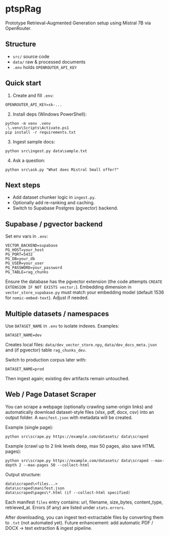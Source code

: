 # ptspRag

Prototype Retrieval-Augmented Generation setup using Mistral 7B via OpenRouter.

## Structure
- `src/` source code
- `data/` raw & processed documents
- `.env` holds `OPENROUTER_API_KEY`

## Quick start
1. Create and fill `.env`:
```
OPENROUTER_API_KEY=sk-...
```
2. Install deps (Windows PowerShell):
```
python -m venv .venv
.\.venv\Scripts\Activate.ps1
pip install -r requirements.txt
```
3. Ingest sample docs:
```
python src\ingest.py data\sample.txt
```
4. Ask a question:
```
python src\ask.py "What does Mistral Small offer?"
```

## Next steps
- Add dataset chunker logic in `ingest.py`.
- Optionally add re-ranking and caching.
 - Switch to Supabase Postgres (pgvector) backend.

## Supabase / pgvector backend
Set env vars in `.env`:
```
VECTOR_BACKEND=supabase
PG_HOST=your_host
PG_PORT=5432
PG_DB=your_db
PG_USER=your_user
PG_PASSWORD=your_password
PG_TABLE=rag_chunks
```
Ensure the database has the pgvector extension (the code attempts `CREATE EXTENSION IF NOT EXISTS vector;`).
Embedding dimension in `vector_store_supabase.py` must match your embedding model (default 1536 for `nomic-embed-text`). Adjust if needed.

## Multiple datasets / namespaces
Use `DATASET_NAME` in `.env` to isolate indexes.
Examples:
```
DATASET_NAME=dev
```
Creates local files: `data/dev_vector_store.npy`, `data/dev_docs_meta.json` and (if pgvector) table `rag_chunks_dev`.

Switch to production corpus later with:
```
DATASET_NAME=prod
```
Then ingest again; existing dev artifacts remain untouched.

## Web / Page Dataset Scraper
You can scrape a webpage (optionally crawling same-origin links) and automatically download dataset-style files (xlsx, pdf, docx, csv) into an output folder. A `manifest.json` with metadata will be created.

Example (single page):
```
python src\scrape.py https://example.com/datasets/ data\scraped
```

Example (crawl up to 2 link levels deep, max 50 pages, also save HTML pages):
```
python src\scrape.py https://example.com/datasets/ data\scraped --max-depth 2 --max-pages 50 --collect-html
```

Output structure:
```
data\scraped\<files...>
data\scraped\manifest.json
data\scraped\pages\*.html (if --collect-html specified)
```

Each manifest `files` entry contains: url, filename, size_bytes, content_type, retrieved_at.
Errors (if any) are listed under `stats.errors`.

After downloading, you can ingest text-extractable files by converting them to `.txt` (not automated yet). Future enhancement: add automatic PDF / DOCX -> text extraction & ingest pipeline.
